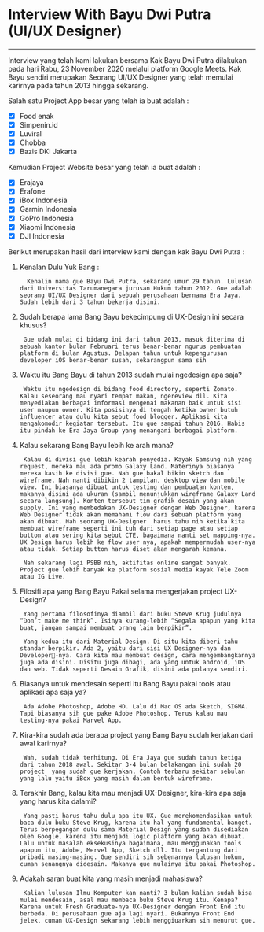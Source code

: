 # Interview With Bayu Dwi Putra (UI/UX Designer) #

- - - -

Interview yang telah kami lakukan bersama Kak Bayu Dwi Putra dilakukan pada hari Rabu, 23 November 2020 melalui platform Google Meets. Kak Bayu sendiri merupakan Seorang UI/UX Designer yang telah memulai karirnya pada tahun 2013 hingga sekarang. 

Salah satu Project App besar yang telah ia buat adalah :

- [x] Food enak 
- [x] Simpenin.id 
- [x] Luviral 
- [x] Chobba 
- [x] Bazis DKI Jakarta 

Kemudian Project Website besar yang telah ia buat adalah :

- [x] Erajaya
- [x] Erafone
- [x] iBox Indonesia
- [x] Garmin Indonesia
- [x] GoPro Indonesia
- [x] Xiaomi Indonesia
- [x] DJI Indonesia

Berikut merupakan hasil dari interview kami dengan kak Bayu Dwi Putra :


1. Kenalan Dulu Yuk Bang :

         Kenalin nama gue Bayu Dwi Putra, sekarang umur 29 tahun. Lulusan dari Universitas Tarumanegara jurusan Hukum tahun 2012. Gue adalah seorang UI/UX Designer dari sebuah perusahaan bernama Era Jaya. Sudah lebih dari 3 tahun bekerja disini.

2. Sudah berapa lama Bang Bayu bekecimpung di UX-Design ini secara khusus?

        Gue udah mulai di bidang ini dari tahun 2013, masuk diterima di sebuah kantor bulan Februari terus benar-benar ngurus pembuatan platform di bulan Agustus. Delapan tahun untuk kepengurusan developer iOS benar-benar susah, sekarangpun sama sih

3. Waktu itu Bang Bayu di tahun 2013 sudah mulai ngedesign apa saja?

        Waktu itu ngedesign di bidang food directory, seperti Zomato. Kalau seseorang mau nyari tempat makan, ngereview dll. Kita menyediakan berbagai informasi mengenai makanan baik untuk sisi user maupun owner. Kita posisinya di tengah ketika owner butuh influencer atau dulu kita sebut food blogger. Aplikasi kita mengakomodir kegiatan tersebut. Itu gue sampai tahun 2016. Habis itu pindah ke Era Jaya Group yang menangani berbagai platform.

4. Kalau sekarang Bang Bayu lebih ke arah mana?

        Kalau di divisi gue lebih kearah penyedia. Kayak Samsung nih yang request, mereka mau ada promo Galaxy Land. Materinya biasanya mereka kasih ke divisi gue. Nah gue bakal bikin sketch dan wireframe. Nah nanti dibikin 2 tampilan, desktop view dan mobile view. Ini biasanya dibuat untuk testing dan pembuatan konten, makanya disini ada ukuran (sambil menunjukkan wireframe Galaxy Land secara langsung). Konten tersebut tim grafik desain yang akan supply. Ini yang membedakan UX-Designer dengan Web Designer, karena Web Designer tidak akan memahami flow dari sebuah platform yang akan dibuat. Nah seorang UX-Designer  harus tahu nih ketika kita membuat wireframe seperti ini tuh dari setiap page atau setiap button atau sering kita sebut CTE, bagaimana nanti set mapping-nya. UX Design harus lebih ke flow user nya, apakah mempermudah user-nya atau tidak. Setiap button harus diset akan mengarah kemana.

        Nah sekarang lagi PSBB nih, aktifitas online sangat banyak. Project gue lebih banyak ke platform sosial media kayak Tele Zoom atau IG Live.
        
5. Filosifi apa yang Bang Bayu Pakai selama mengerjakan project UX-Design?

        Yang pertama filosofinya diambil dari buku Steve Krug judulnya “Don’t make me think”. Isinya kurang-lebih “Segala apapun yang kita buat, jangan sampai membuat orang lain berpikir”.
        
        Yang kedua itu dari Material Design. Di situ kita diberi tahu standar berpikir. Ada 2, yaitu dari sisi UX Designer-nya dan Developer-nya. Cara kita mau membuat design, cara mengembangkannya juga ada disini. Disitu juga dibagi, ada yang untuk android, iOS dan web. Tidak seperti Desain Grafik, disini ada polanya sendiri.
        
6. Biasanya untuk mendesain seperti itu Bang Bayu pakai tools atau aplikasi apa saja ya?

        Ada Adobe Photoshop, Adobe HD. Lalu di Mac OS ada Sketch, SIGMA. Tapi biasanya sih gue pake Adobe Photoshop. Terus kalau mau testing-nya pakai Marvel App.
        
7. Kira-kira sudah ada berapa project yang Bang Bayu sudah kerjakan dari awal karirnya?

        Wah, sudah tidak terhitung. Di Era Jaya gue sudah tahun ketiga dari tahun 2018 awal. Sekitar 3-4 bulan belakangan ini sudah 20 project  yang sudah gue kerjakan. Contoh terbaru sekitar sebulan yang lalu yaitu iBox yang masih dalam bentuk wireframe.
        
8. Terakhir Bang, kalau kita mau menjadi UX-Designer, kira-kira apa saja yang harus kita dalami?

        Yang pasti harus tahu dulu apa itu UX. Gue merekomendasikan untuk baca dulu buku Steve Krug, karena itu hal yang fundamental banget. Terus berpegangan dulu sama Material Design yang sudah disediakan oleh Google, karena itu menjadi logic platform yang akan dibuat. Lalu untuk masalah eksekusinya bagaimana, mau menggunakan tools apapun itu, Adobe, Mervel App, Sketch dll. Itu tergantung dari pribadi masing-masing. Gue sendiri sih sebenarnya lulusan hokum, cuman senangnya didesain. Makanya gue mulainya itu pakai Photoshop.
        
9. Adakah saran buat kita yang masih menjadi mahasiswa?

        Kalian lulusan Ilmu Komputer kan nanti? 3 bulan kalian sudah bisa mulai mendesain, asal mau membaca buku Steve Krug itu. Kenapa? Karena untuk Fresh Graduate-nya UX-Designer dengan Front End itu berbeda. Di perusahaan gue aja lagi nyari. Bukannya Front End jelek, cuman UX-Design sekarang lebih menggiuarkan sih menurut gue.
